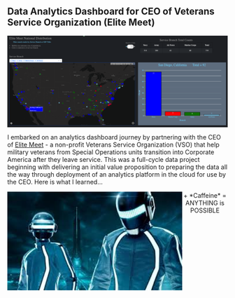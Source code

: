 ## Data Analytics Dashboard for CEO of Veterans Service Organization (Elite Meet)

<p align="center">
  <img align="center" src="/assets/Dashboard-proto.png" width="1000" title="Dashboard prototype">
</p> 

I embarked on an analytics dashboard journey by partnering with the CEO of [Elite Meet](www.elitemeet.us) - a non-profit Veterans Service Organization (VSO) that help military veterans from Special Operations units transition into Corporate America after they leave service.  This was a full-cycle data project beginning with delivering an initial value proposition to preparing the data all the way through deployment of an analytics platform in the cloud for use by the CEO.  Here is what I learned...  

<p align="center">
  <img align="left" src="/assets/daft-punk.jpeg" width="400" title="Daft Punk">
  + *Caffeine* = ANYTHING is POSSIBLE
</p>  

